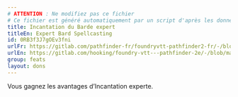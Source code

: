 ```yaml
---
# ATTENTION : Ne modifiez pas ce fichier
# Ce fichier est généré automatiquement par un script d'après les données du module Foundry VTT officiel et de sa traduction
title: Incantation du Barde expert
titleEn: Expert Bard Spellcasting
id: 0RB3f3J7gOEv3fni
urlFr: https://gitlab.com/pathfinder-fr/foundryvtt-pathfinder2-fr/-/blob/master/data/feats/0RB3f3J7gOEv3fni.htm
urlEn: https://gitlab.com/hooking/foundry-vtt---pathfinder-2e/-/blob/master/packs/data/feats.db/expert-bard-spellcasting.json
group: feats
layout: dons
---
```

Vous gagnez les avantages d’Incantation experte.


